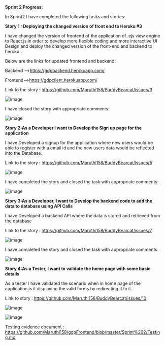 **Sprint 2 Progress:**

In Sprint2 I have completed the following tasks and stories:

**Story 1 : Deploying the changed version of front end to Heroku #3**


I have changed the version of frontend of the application of .ejs view engine to React.js in order to develop more flexible coding and more interactive UI Design and deploy the changed version of the front-end and backend to heroku .

Below are the links for updated frontend and backend:

Backend -->https://gdpbackend.herokuapp.com/

Frontend-->https://gdpclient.herokuapp.com/

Link to the story : https://github.com/Maruthi158/BuddyBearcat/issues/3

![image](https://user-images.githubusercontent.com/77593316/141697829-476dd642-d277-424e-a9d3-ae60adad59e8.png)

I have closed the story with appropriate comments:

![image](https://user-images.githubusercontent.com/77593316/141697878-f99fff90-c5b6-4528-b822-06812b1a37f7.png)

**Story 2:As a  Developer I want to Develop the Sign up page for the application**

I have Developed a signup for the application where new users would be able to register with a email id and the new users data would be reflected into the Database.

Link to the story : https://github.com/Maruthi158/BuddyBearcat/issues/5

![image](https://user-images.githubusercontent.com/77593316/141697995-3983e52d-814e-4c0c-8bf5-c2e9cabc5a5f.png)

I have completed the story and closed the task with appropriate comments:

![image](https://user-images.githubusercontent.com/77593316/141698017-c56373b0-97b3-4b22-9076-c40cae68b01e.png)


**Story 3:As a Developer, I want to Develop the backend code to add the data to database using API Calls**

I have Developed a backend API where the data is stored and retrieved from the database

Link to the story : https://github.com/Maruthi158/BuddyBearcat/issues/7

![image](https://user-images.githubusercontent.com/77593316/141698085-d6671caa-0a18-4ea7-86c9-98a71d536ac5.png)

I have completed the story and closed the task with appropriate comments:

![image](https://user-images.githubusercontent.com/77593316/141698094-dbc19d49-1f91-4457-9ee8-0467748b8f2a.png)


**Story 4:As a Tester, I want to validate the home page with some basic details**

As a tester I have validated the scenario when in home page of the application is it displaying the valid forms by redirecting it to it.

Link to story : https://github.com/Maruthi158/BuddyBearcat/issues/10

![image](https://user-images.githubusercontent.com/77593316/141700821-80687c46-f2a8-44d2-948f-a533f23901ad.png)


![image](https://user-images.githubusercontent.com/77593316/141700829-0ca822c0-806d-41e6-b91c-d432c3e8b517.png)


Testing evidence document : https://github.com/Maruthi158/gdpFrontend/blob/master/Sprint%202/Testing.md



